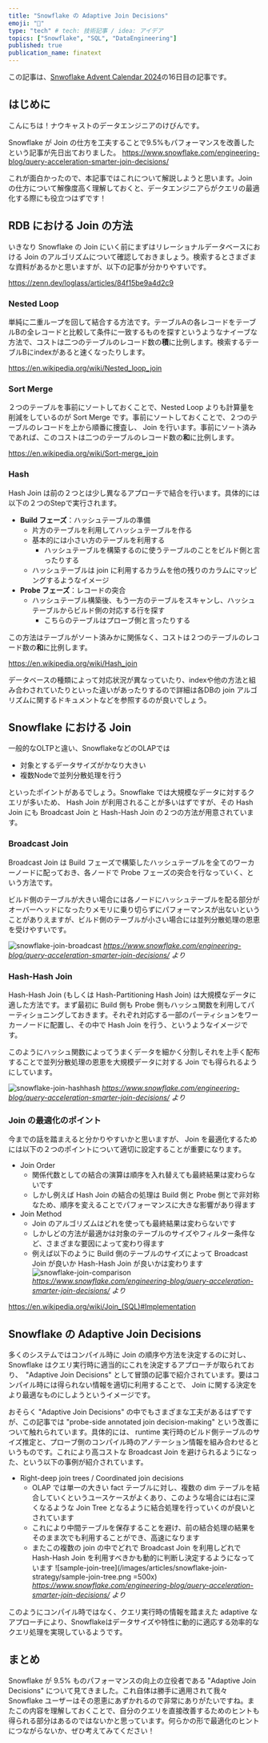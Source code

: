 ```yaml
---
title: "Snowflake の Adaptive Join Decisions"
emoji: "🌳"
type: "tech" # tech: 技術記事 / idea: アイデア
topics: ["Snowflake", "SQL", "DataEngineering"]
published: true
publication_name: finatext
---
```


この記事は、[Snwoflake Advent Calendar 2024]( https://qiita.com/advent-calendar/2024/snowflake )の16日目の記事です。

## はじめに

こんにちは！ナウキャストのデータエンジニアのけびんです。

Snowflake が Join の仕方を工夫することで9.5%もパフォーマンスを改善したという記事が先日出ておりました。
https://www.snowflake.com/engineering-blog/query-acceleration-smarter-join-decisions/

これが面白かったので、本記事ではこれについて解説しようと思います。Join の仕方について解像度高く理解しておくと、データエンジニアらがクエリの最適化する際にも役立つはずです！



## RDB における Join の方法

いきなり Snowflake の Join にいく前にまずはリレーショナルデータベースにおける Join のアルゴリズムについて確認しておきましょう。検索するとさまざまな資料があるかと思いますが、以下の記事が分かりやすいです。

https://zenn.dev/loglass/articles/84f15be9a4d2c9


### Nested Loop

単純に二重ループを回して結合する方法です。テーブルAの各レコードをテーブルBの全レコードと比較して条件に一致するものを探すというようなナイーブな方法で、コストは二つのテーブルのレコード数の**積**に比例します。検索するテーブルBにindexがあると速くなったりします。

https://en.wikipedia.org/wiki/Nested_loop_join


### Sort Merge

２つのテーブルを事前にソートしておくことで、Nested Loop よりも計算量を削減をしているのが Sort Merge です。事前にソートしておくことで、２つのテーブルのレコードを上から順番に捜査し、 Join を行います。事前にソート済みであれば、このコストは二つのテーブルのレコード数の**和**に比例します。

https://en.wikipedia.org/wiki/Sort-merge_join

### Hash

Hash Join は前の２つとは少し異なるアプローチで結合を行います。具体的には以下の２つのStepで実行されます。

* **Build フェーズ**：ハッシュテーブルの準備
  * 片方のテーブルを利用してハッシュテーブルを作る
  * 基本的には小さい方のテーブルを利用する
    * ハッシュテーブルを構築するのに使うテーブルのことをビルド側と言ったりする
  * ハッシュテーブルは join に利用するカラムを他の残りのカラムにマッピングするようなイメージ
* **Probe フェーズ**：レコードの突合
  * ハッシュテーブル構築後、もう一方のテーブルをスキャンし、ハッシュテーブルからビルド側の対応する行を探す
    * こちらのテーブルはプローブ側と言ったりする

この方法はテーブルがソート済みかに関係なく、コストは２つのテーブルのレコード数の**和**に比例します。

https://en.wikipedia.org/wiki/Hash_join


データベースの種類によって対応状況が異なっていたり、indexや他の方法と組み合わされていたりといった違いがあったりするので詳細は各DBの join アルゴリズムに関するドキュメントなどを参照するのが良いでしょう。


## Snowflake における Join

一般的なOLTPと違い、SnowflakeなどのOLAPでは

* 対象とするデータサイズがかなり大きい
* 複数Nodeで並列分散処理を行う

といったポイントがあるでしょう。Snowflake では大規模なデータに対するクエリが多いため、 Hash Join が利用されることが多いはずですが、その Hash Join にも Broadcast Join と Hash-Hash Join の２つの方法が用意されています。


### Broadcast Join

Broadcast Join は Build フェーズで構築したハッシュテーブルを全てのワーカーノードに配っておき、各ノードで Probe フェーズの突合を行なっていく、という方法です。

ビルド側のテーブルが大きい場合には各ノードにハッシュテーブルを配る部分がオーバーヘッドになったりメモリに乗り切らずにパフォーマンスが出ないということがありえますが、ビルド側のテーブルが小さい場合には並列分散処理の恩恵を受けやすいです。

![snowflake-join-broadcast](/images/articles/snowflake-join-strategy/snowflake-join-broadcast.png)
*https://www.snowflake.com/engineering-blog/query-acceleration-smarter-join-decisions/ より*


### Hash-Hash Join

Hash-Hash Join (もしくは Hash-Partitioning Hash Join) は大規模なデータに適した方法です。まず最初に Build 側も Probe 側もハッシュ関数を利用してパーティショニングしておきます。それぞれ対応する一部のパーティションをワーカーノードに配置し、その中で Hash Join を行う、というようなイメージです。

このようにハッシュ関数によってうまくデータを細かく分割しそれを上手く配布することで並列分散処理の恩恵を大規模データに対する Join でも得られるようにしています。

![snowflake-join-hashhash](/images/articles/snowflake-join-strategy/snowflake-join-hashhash.png)
*https://www.snowflake.com/engineering-blog/query-acceleration-smarter-join-decisions/ より*



### Join の最適化のポイント

今までの話を踏まえると分かりやすいかと思いますが、 Join を最適化するためには以下の２つのポイントについて適切に設定することが重要になります。

* Join Order
  * 関係代数としての結合の演算は順序を入れ替えても最終結果は変わらないです
  * しかし例えば Hash Join の結合の処理は Build 側と Probe 側とで非対称なため、順序を変えることでパフォーマンスに大きな影響があり得ます
* Join Method
  * Join のアルゴリズムはどれを使っても最終結果は変わらないです
  * しかしどの方法が最適かは対象のテーブルのサイズやフィルター条件など、さまざまな要因によって変わり得ます
  * 例えば以下のように Build 側のテーブルのサイズによって Broadcast Join が良いか Hash-Hash Join が良いかは変わります
    ![snowflake-join-comparison](/images/articles/snowflake-join-strategy/snowflake-join-comparison.png)
    *https://www.snowflake.com/engineering-blog/query-acceleration-smarter-join-decisions/ より*


https://en.wikipedia.org/wiki/Join_(SQL)#Implementation



## Snowflake の Adaptive Join Decisions

多くのシステムではコンパイル時に Join の順序や方法を決定するのに対し、 Snowflake はクエリ実行時に適当的にこれを決定するアプローチが取られており、　"Adaptive Join Decisions" として冒頭の記事で紹介されています。要はコンパイル時には得られない情報を適切に利用することで、 Join に関する決定をより最適なものにしようというイメージです。

おそらく "Adaptive Join Decisions" の中でもさまざまな工夫があるはずですが、この記事では "probe-side annotated join decision-making" という改善について触れられています。具体的には、 runtime 実行時のビルド側テーブルのサイズ推定と、プローブ側のコンパイル時のアノテーション情報を組み合わせるというものです。これにより高コストな Broadcast Join を避けられるようになった、という以下の事例が紹介されています。

* Right-deep join trees / Coordinated join decisions
  * OLAP では単一の大きい fact テーブルに対し、複数の dim テーブルを結合していくというユースケースがよくあり、このような場合には右に深くなるような Join Tree となるように結合処理を行っていくのが良いとされています
  * これにより中間テーブルを保存することを避け、前の結合処理の結果をそのまま次でも利用することができ、高速になります
  * またこの複数の join の中でどれで Broadcast Join を利用しどれで Hash-Hash Join を利用すべきかも動的に判断し決定するようになっています
    ![sample-join-tree](/images/articles/snowflake-join-strategy/sample-join-tree.png =500x)
    *https://www.snowflake.com/engineering-blog/query-acceleration-smarter-join-decisions/ より*

このようにコンパイル時ではなく、クエリ実行時の情報を踏まえた adaptive なアプローチにより、Snowflakeはデータサイズや特性に動的に適応する効率的なクエリ処理を実現しているようです。


## まとめ

Snowflake が 9.5% ものパフォーマンスの向上の立役者である "Adaptive Join Decisions" について見てきました。これ自体は勝手に適用されて我々 Snowflake ユーザーはその恩恵にあずかれるので非常にありがたいですね。またこの内容を理解しておくことで、自分のクエリを直接改善するためのヒントも得られる部分はあるのではないかと思っています。何らかの形で最適化のヒントにつながらないか、ぜひ考えてみてください！